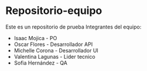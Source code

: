 # Repositorio-equipo
Este es un repositorio de prueba
Integrantes del equipo:
- Isaac Mojica - PO
- Oscar Flores - Desarrollador API
- Michelle Corona - Desarrollador UI
- Valentina Lagunas - Lider tecnico 
- Sofia Hernández - QA
